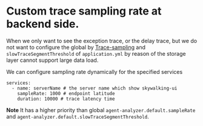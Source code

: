 # Custom trace sampling rate at backend side.

When we only want to see the exception trace, or the delay trace, but we do not want to configure the global by [Trace-sampling](trace-sampling.md) and `slowTraceSegmentThreshold` of `application.yml` by reason of 
the storage layer cannot support large data load.

We can configure sampling rate dynamically for the specified services

```
services:
  - name: serverName # the server name which show skywalking-ui
    sampleRate: 1000 # endpoint latitude
    duration: 10000 # trace latency time
```
**Note**
It has a higher priority than global `agent-analyzer.default.sampleRate` and `agent-analyzer.default.slowTraceSegmentThreshold`.

